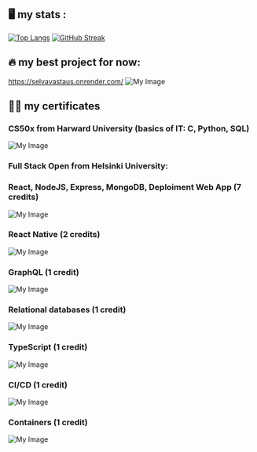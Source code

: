 ## :desktop_computer: my stats :

[![Top Langs](https://github-readme-stats.vercel.app/api/top-langs/?username=romashkoyp)](https://github.com/anuraghazra/github-readme-stats)
[![GitHub Streak](https://github-readme-streak-stats.herokuapp.com?user=romashkoyp)](https://git.io/streak-stats)

## :fire: my best project for now:

https://selvavastaus.onrender.com/
![My Image](image.jpg)

## 👨‍🎓 my certificates
### CS50x from Harward University (basics of IT: C, Python, SQL)
![My Image](CS50x.png)

### Full Stack Open from Helsinki University:
### React, NodeJS, Express, MongoDB, Deploiment Web App (7 credits)
![My Image](certificate-fullstack.png)

### React Native (2 credits)
![My Image](certificate-reactnative.png)

### GraphQL (1 credit)
![My Image](certificate-graphql.png)

### Relational databases (1 credit)
![My Image](certificate-psql.png)

### TypeScript (1 credit)
![My Image](certificate-typescript.png)

### CI/CD (1 credit)
![My Image](certificate-cicd.png)

### Containers (1 credit)
![My Image](certificate-containers.png)


